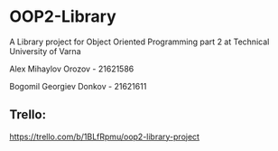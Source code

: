 # OOP2-Library
A Library project for Object Oriented Programming part 2 at Technical University of Varna 

Alex Mihaylov Orozov - 21621586

Bogomil Georgiev Donkov - 21621611

## Trello:
https://trello.com/b/1BLfRpmu/oop2-library-project